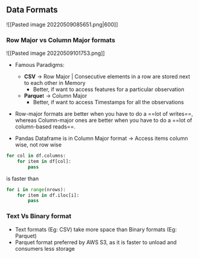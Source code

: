 ## Data Formats
![[Pasted image 20220509085651.png|600]]


### Row Major vs Column Major formats


![[Pasted image 20220509101753.png]]
- Famous Paradigms:
	- **CSV** -> Row Major | Consecutive elements in a row are stored next to each other in Memory
		- Better, if want to access features for a particular observation
	- **Parque**t -> Column Major
		- Better, if want to access Timestamps for all the observations

- Row-major formats are better when you have to do a ==lot of writes==, whereas 
  Column-major ones are better when you have to do a ==lot of column-based reads==.

- Pandas Dataframe is in Column Major format -> Access items column wise, not row wise

```python
for col in df.columns:
	for item in df[col]:
		pass
```
is faster than 
```python
for i in range(nrows):
	for item in df.iloc[i]:
		pass
```


### Text Vs Binary format
- Text formats (Eg: CSV) take more space than Binary formats (Eg: Parquet)
- Parquet format preferred by AWS S3, as it is faster to unload and consumers less storage